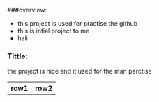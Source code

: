 ###overview:

- this project is used for practise the github
- this is intial project to me 
- haii

<h3>Tittle:</h3>
<p>the project is nice and it used for the man parctise</p>
<table>
<tr>
<th>row1</th>
<th>row2</th>
</tr>
</table>



